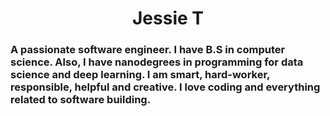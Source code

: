 <h1 align="center"> Jessie T </h1>
<h3>
A passionate software engineer. I have B.S in computer science. Also, I have nanodegrees in programming for data science and deep learning. I am smart, hard-worker, responsible, helpful and creative. I love coding and everything related to software building.
  <h3>
<!---
MaramAlthobity/MaramAlthobity is a ✨ special ✨ repository because its `README.md` (this file) appears on your GitHub profile.
You can click the Preview link to take a look at your changes.
--->
